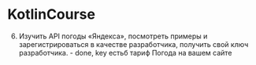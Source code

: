 # KotlinCourse
6. Изучить API погоды «Яндекса», посмотреть примеры и зарегистрироваться в качестве разработчика, получить свой ключ разработчика. - done, key естьб тариф Погода на вашем сайте
